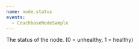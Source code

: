 ```yaml
---
name: node.status
events:
  - CouchbaseNodeSample
---
```


The status of the node. (0 = unhealthy, 1 = healthy)